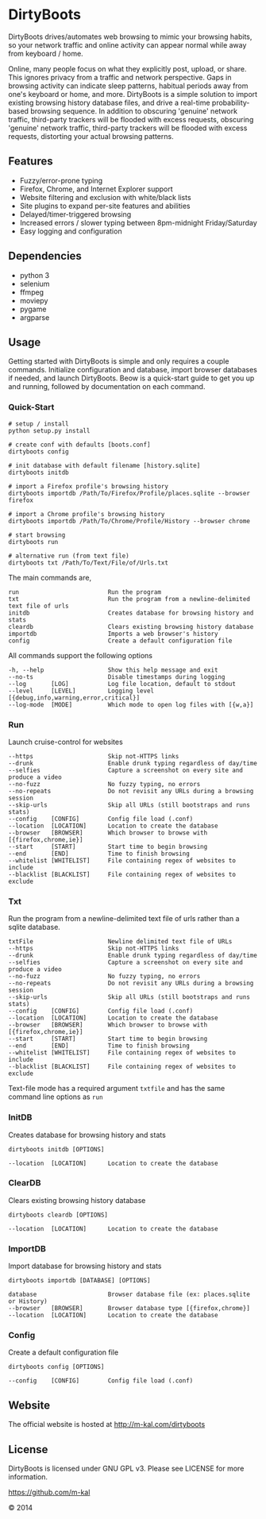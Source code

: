 # DirtyBoots

DirtyBoots drives/automates web browsing to mimic your browsing habits, so your network traffic and online activity can appear normal while away from keyboard / home.

Online, many people focus on what they explicitly post, upload, or share.  This ignores privacy from a traffic and network perspective.  Gaps in browsing activity can indicate sleep patterns, habitual periods away from one's keyboard or home, and more.  DirtyBoots is a simple solution to import existing browsing history database files, and drive a real-time probability-based browsing sequence.  In addition to obscuring 'genuine' network traffic, third-party trackers will be flooded with excess requests, obscuring 'genuine' network traffic, third-party trackers will be flooded with excess requests, distorting your actual browsing patterns.

## Features

* Fuzzy/error-prone typing
* Firefox, Chrome, and Internet Explorer support
* Website filtering and exclusion with white/black lists
* Site plugins to expand per-site features and abilities
* Delayed/timer-triggered browsing
* Increased errors / slower typing between 8pm-midnight Friday/Saturday
* Easy logging and configuration

## Dependencies

* python 3
* selenium
* ffmpeg
* moviepy
* pygame
* argparse

## Usage

Getting started with DirtyBoots is simple and only requires a couple commands.  Initialize configuration and database, import browser databases if needed, and launch DirtyBoots.  Beow is a quick-start guide to get you up and running, followed by documentation on each command.

### Quick-Start

    # setup / install
    python setup.py install

    # create conf with defaults [boots.conf]
    dirtyboots config

    # init database with default filename [history.sqlite]
    dirtyboots initdb

    # import a Firefox profile's browsing history
    dirtyboots importdb /Path/To/Firefox/Profile/places.sqlite --browser firefox

    # import a Chrome profile's browsing history
    dirtyboots importdb /Path/To/Chrome/Profile/History --browser chrome

    # start browsing
    dirtyboots run

    # alternative run (from text file)
    dirtyboots txt /Path/To/Text/File/of/Urls.txt

The main commands are,

    run                         Run the program
    txt                         Run the program from a newline-delimited text file of urls
    initdb                      Creates database for browsing history and stats
    cleardb                     Clears existing browsing history database
    importdb                    Imports a web browser's history
    config                      Create a default configuration file

All commands support the following options

    -h, --help                  Show this help message and exit
    --no-ts                     Disable timestamps during logging
    --log       [LOG]           Log file location, default to stdout
    --level     [LEVEL]         Logging level [{debug,info,warning,error,critical}]
    --log-mode  [MODE]          Which mode to open log files with [{w,a}]

### Run

Launch cruise-control for websites

    --https                     Skip not-HTTPS links
    --drunk                     Enable drunk typing regardless of day/time
    --selfies                   Capture a screenshot on every site and produce a video
    --no-fuzz                   No fuzzy typing, no errors
    --no-repeats                Do not revisit any URLs during a browsing session
    --skip-urls                 Skip all URLs (still bootstraps and runs stats)
    --config    [CONFIG]        Config file load (.conf)
    --location  [LOCATION]      Location to create the database
    --browser   [BROWSER]       Which browser to browse with [{firefox,chrome,ie}]
    --start     [START]         Start time to begin browsing
    --end       [END]           Time to finish browsing
    --whitelist [WHITELIST]     File containing regex of websites to include
    --blacklist [BLACKLIST]     File containing regex of websites to exclude

### Txt

Run the program from a newline-delimited text file of urls rather than a sqlite database.

    txtFile                     Newline delimited text file of URLs
    --https                     Skip not-HTTPS links
    --drunk                     Enable drunk typing regardless of day/time
    --selfies                   Capture a screenshot on every site and produce a video
    --no-fuzz                   No fuzzy typing, no errors
    --no-repeats                Do not revisit any URLs during a browsing session
    --skip-urls                 Skip all URLs (still bootstraps and runs stats)
    --config    [CONFIG]        Config file load (.conf)
    --location  [LOCATION]      Location to create the database
    --browser   [BROWSER]       Which browser to browse with [{firefox,chrome,ie}]
    --start     [START]         Start time to begin browsing
    --end       [END]           Time to finish browsing
    --whitelist [WHITELIST]     File containing regex of websites to include
    --blacklist [BLACKLIST]     File containing regex of websites to exclude

Text-file mode has a required argument `txtfile` and has the same command line options as `run`

### InitDB

Creates database for browsing history and stats

    dirtyboots initdb [OPTIONS]

    --location  [LOCATION]      Location to create the database

### ClearDB

Clears existing browsing history database

    dirtyboots cleardb [OPTIONS]

    --location  [LOCATION]      Location to create the database

### ImportDB

Import database for browsing history and stats

    dirtyboots importdb [DATABASE] [OPTIONS]

    database                    Browser database file (ex: places.sqlite or History)
    --browser   [BROWSER]       Browser database type [{firefox,chrome}]
    --location  [LOCATION]      Location to create the database

### Config

Create a default configuration file

    dirtyboots config [OPTIONS]

    --config    [CONFIG]        Config file load (.conf)

## Website

The official website is hosted at http://m-kal.com/dirtyboots

## License

DirtyBoots is licensed under GNU GPL v3.  Please see LICENSE for more information.

https://github.com/m-kal

&copy; 2014